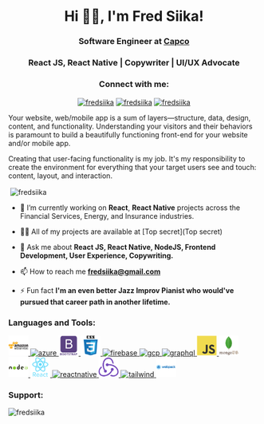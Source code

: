 <h1 align="center">Hi 👋🏽, I'm Fred Siika!</h1>
<h3 align="center">Software Engineer at <a href="https://www.capco.com/" >Capco</a></h3>
<h3 align="center">React JS, React Native | Copywriter | UI/UX Advocate</h3>

<div>
  <h3 align="center">Connect with me:</h3>
  <p align="center">
  <a href="https://twitter.com/fredsiika" target="blank"><img align="center" src="https://cdn.jsdelivr.net/npm/simple-icons@3.0.1/icons/twitter.svg" alt="fredsiika" height="30" width="40" /></a>
  <a href="https://linkedin.com/in/fredsiika" target="blank"><img align="center" src="https://cdn.jsdelivr.net/npm/simple-icons@3.0.1/icons/linkedin.svg" alt="fredsiika" height="30" width="40" /></a>
  <a href="https://instagram.com/fredsiika" target="blank"><img align="center" src="https://cdn.jsdelivr.net/npm/simple-icons@3.0.1/icons/instagram.svg" alt="fredsiika" height="30" width="40" /></a>
  </p>
</div>

Your website, web/mobile app is a sum of layers—structure, data, design, content, and functionality. Understanding your visitors and their behaviors is paramount to build a beautifully functioning front-end for your website and/or mobile app.

Creating that user-facing functionality is my job. It's my responsibility to create the environment for everything that your target users see and touch: content, layout, and interaction.


<p>&nbsp;<img align="center" src="https://github-readme-stats.vercel.app/api?username=fredsiika&show_icons=true&locale=en" alt="fredsiika" /></p>


- 🌱 I’m currently working on **React**, **React Native** projects across the Financial Services, Energy, and Insurance industries.

- 👨‍💻 All of my projects are available at [Top secret](Top secret)

- 💬 Ask me about **React JS, React Native,  NodeJS, Frontend Development, User Experience, Copywriting.**

- 📫 How to reach me **fredsiika@gmail.com**

- ⚡ Fun fact **I'm an even better Jazz Improv Pianist who would've pursued that career path in another lifetime.**



<h3 align="left">Languages and Tools:</h3>
<p align="left"> <a href="https://aws.amazon.com" target="_blank"> <img src="https://raw.githubusercontent.com/devicons/devicon/master/icons/amazonwebservices/amazonwebservices-original-wordmark.svg" alt="aws" width="40" height="40"/> </a> <a href="https://azure.microsoft.com/en-in/" target="_blank"> <img src="https://www.vectorlogo.zone/logos/microsoft_azure/microsoft_azure-icon.svg" alt="azure" width="40" height="40"/> </a> <a href="https://getbootstrap.com" target="_blank"> <img src="https://raw.githubusercontent.com/devicons/devicon/master/icons/bootstrap/bootstrap-plain-wordmark.svg" alt="bootstrap" width="40" height="40"/> </a> <a href="https://www.w3schools.com/css/" target="_blank"> <img src="https://raw.githubusercontent.com/devicons/devicon/master/icons/css3/css3-original-wordmark.svg" alt="css3" width="40" height="40"/> </a> <a href="https://firebase.google.com/" target="_blank"> <img src="https://www.vectorlogo.zone/logos/firebase/firebase-icon.svg" alt="firebase" width="40" height="40"/> </a> <a href="https://cloud.google.com" target="_blank"> <img src="https://www.vectorlogo.zone/logos/google_cloud/google_cloud-icon.svg" alt="gcp" width="40" height="40"/> </a> <a href="https://graphql.org" target="_blank"> <img src="https://www.vectorlogo.zone/logos/graphql/graphql-icon.svg" alt="graphql" width="40" height="40"/> </a> <a href="https://developer.mozilla.org/en-US/docs/Web/JavaScript" target="_blank"> <img src="https://raw.githubusercontent.com/devicons/devicon/master/icons/javascript/javascript-original.svg" alt="javascript" width="40" height="40"/> </a> <a href="https://www.mongodb.com/" target="_blank"> <img src="https://raw.githubusercontent.com/devicons/devicon/master/icons/mongodb/mongodb-original-wordmark.svg" alt="mongodb" width="40" height="40"/> </a> <a href="https://nodejs.org" target="_blank"> <img src="https://raw.githubusercontent.com/devicons/devicon/master/icons/nodejs/nodejs-original-wordmark.svg" alt="nodejs" width="40" height="40"/> </a> <a href="https://reactjs.org/" target="_blank"> <img src="https://raw.githubusercontent.com/devicons/devicon/master/icons/react/react-original-wordmark.svg" alt="react" width="40" height="40"/> </a> <a href="https://reactnative.dev/" target="_blank"> <img src="https://reactnative.dev/img/header_logo.svg" alt="reactnative" width="40" height="40"/> </a> <a href="https://redux.js.org" target="_blank"> <img src="https://raw.githubusercontent.com/devicons/devicon/master/icons/redux/redux-original.svg" alt="redux" width="40" height="40"/> </a> <a href="https://tailwindcss.com/" target="_blank"> <img src="https://www.vectorlogo.zone/logos/tailwindcss/tailwindcss-icon.svg" alt="tailwind" width="40" height="40"/> </a> <a href="https://webpack.js.org" target="_blank"> <img src="https://raw.githubusercontent.com/devicons/devicon/d00d0969292a6569d45b06d3f350f463a0107b0d/icons/webpack/webpack-original-wordmark.svg" alt="webpack" width="40" height="40"/> </a> </p>

<h3 align="left">Support:</h3>
<p><a href="https://www.buymeacoffee.com/fredsiika"> <img align="left" src="https://cdn.buymeacoffee.com/buttons/v2/default-yellow.png" height="50" width="210" alt="fredsiika" /></a></p><br><br>

